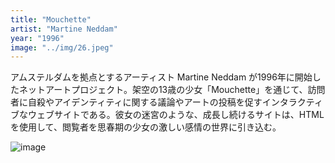 ```yaml
---
title: "Mouchette"
artist: "Martine Neddam"
year: "1996"
image: "../img/26.jpeg"
---
```


アムステルダムを拠点とするアーティスト Martine Neddam が1996年に開始したネットアートプロジェクト。架空の13歳の少女「Mouchette」を通じて、訪問者に自殺やアイデンティティに関する議論やアートの投稿を促すインタラクティブなウェブサイトである。彼女の迷宮のような、成長し続けるサイトは、HTMLを使用して、閲覧者を思春期の少女の激しい感情の世界に引き込む。

![image](https://d1v7jayx2s9clc.cloudfront.net/user/pages/06.mouchette/live%20(1).gif "image")